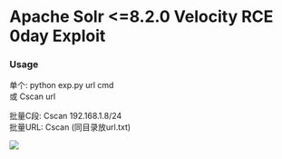 # Apache Solr &lt;=8.2.0 Velocity RCE 0day Exploit<br>

### Usage 
单个: python exp.py url cmd<br> 或 Cscan url<br>

批量C段: Cscan 192.168.1.8/24<br>
批量URL: Cscan (同目录放url.txt)

<img src=https://github.com/k8gege/SolrExp/blob/master/Solr0day.gif>
